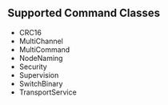 ## Supported Command Classes
* CRC16
* MultiChannel
* MultiCommand
* NodeNaming
* Security
* Supervision
* SwitchBinary
* TransportService